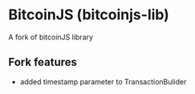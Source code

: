 # BitcoinJS (bitcoinjs-lib)
A fork of bitcoinJS library

## Fork features
- added timestamp parameter to TransactionBulider

